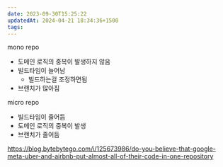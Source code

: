 ```yaml
---
date: 2023-09-30T15:25:22
updatedAt: 2024-04-21 18:34:36+1500
tags: 
---
```


mono repo
- 도메인 로직의 중복이 발생하지 않음
- 빌드타임이 늘어남
    - 빌드하는걸 조정하면됨
- 브랜치가 많아짐

micro repo
- 빌드타임이 줄어듬
- 도메인 로직의 중복이 발생
- 브랜치가 줄어듬

https://blog.bytebytego.com/i/125673986/do-you-believe-that-google-meta-uber-and-airbnb-put-almost-all-of-their-code-in-one-repository